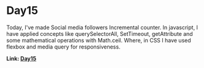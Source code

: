 # Day15

Today, I've made Social media followers Incremental counter.
In javascript, I have applied concepts like querySelectorAll, SetTimeout, getAttribute and some mathematical operations with Math.ceil.
Where, in CSS I have used flexbox and media query for responsiveness.

**Link: [Day15](https://rushigoswami.github.io/50-Days-of-Javascript/day15/)**
